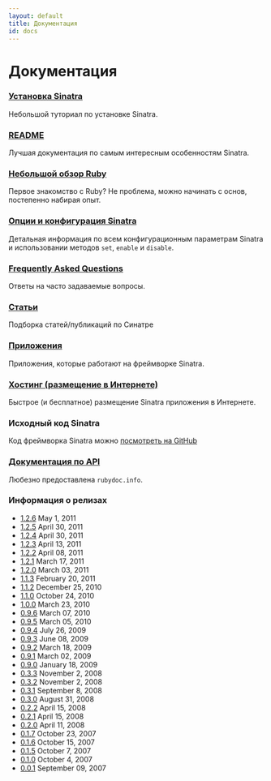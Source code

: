 ```yaml
---
layout: default
title: Документация
id: docs
---
```


Документация
=============

### [Установка Sinatra](/try.html)

Небольшой туториал по установке Sinatra.

### [README](/intro.html)

Лучшая документация по самым интересным особенностям Sinatra.


### [Небольшой обзор Ruby](/ruby.html)

Первое знакомство с Ruby? Не проблема, можно начинать с основ, 
постепенно набирая опыт.


### [Опции и конфигурация Sinatra](configuration.html)

Детальная информация по всем конфигурационным параметрам Sinatra и
использовании методов `set`, `enable` и `disable`.


### [Frequently Asked Questions](faq.html)

Ответы на часто задаваемые вопросы.


### [Статьи](articles.html)

Подборка статей/публикаций по Синатре


### [Приложения](applications.html)

Приложения, которые работают на фреймворке Sinatra.


### [Хостинг (размещение в Интернете)](hosting.html)

Быстрое (и бесплатное) размещение Sinatra приложения в Интернете.


### Исходный код Sinatra

Код фреймворка Sinatra можно [посмотреть на GitHub](http://github.com/sinatra/sinatra/)


### [Документация по API](http://rubydoc.info/gems/sinatra)

Любезно предоставлена `rubydoc.info`.


### Информация о релизах


 * [1.2.6](http://github.com/sinatra/sinatra/blob/1.2.6/CHANGES)
   May 1, 2011
 * [1.2.5](http://github.com/sinatra/sinatra/blob/1.2.5/CHANGES)
   April 30, 2011
 * [1.2.4](http://github.com/sinatra/sinatra/blob/1.2.4/CHANGES)
   April 30, 2011
 * [1.2.3](http://github.com/sinatra/sinatra/blob/1.2.3/CHANGES)
   April 13, 2011
 * [1.2.2](http://github.com/sinatra/sinatra/blob/1.2.2/CHANGES)
   April 08, 2011
 * [1.2.1](http://github.com/sinatra/sinatra/blob/1.2.1/CHANGES)
   March 17, 2011
 * [1.2.0](http://github.com/sinatra/sinatra/blob/1.2.0/CHANGES)
   March 03, 2011
 * [1.1.3](http://github.com/sinatra/sinatra/blob/1.1.3/CHANGES)
   February 20, 2011
 * [1.1.2](http://github.com/sinatra/sinatra/blob/1.1.2/CHANGES)
   December 25, 2010
 * [1.1.0](http://github.com/sinatra/sinatra/blob/1.1.0/CHANGES)
   October 24, 2010
 * [1.0.0](http://github.com/sinatra/sinatra/blob/1.0/CHANGES)
   March 23, 2010
 * [0.9.6](http://github.com/sinatra/sinatra/blob/0.9.6/CHANGES)
   March 07, 2010
 * [0.9.5](http://github.com/sinatra/sinatra/blob/0.9.5/CHANGES)
   March 05, 2010
 * [0.9.4](http://github.com/sinatra/sinatra/blob/0.9.4/CHANGES)
   July 26, 2009
 * [0.9.3](http://github.com/sinatra/sinatra/blob/0.9.3/CHANGES)
   June 08, 2009
 * [0.9.2](http://github.com/sinatra/sinatra/blob/0.9.2/CHANGES)
   March 18, 2009
 * [0.9.1](http://github.com/sinatra/sinatra/blob/0.9.1/CHANGES)
   March 02, 2009
 * [0.9.0](http://github.com/sinatra/sinatra/blob/0.9.0/CHANGES)
   January 18, 2009
 * [0.3.3](https://github.com/sinatra/sinatra/blob/0.3.3/ChangeLog)
   November 2, 2008
 * [0.3.2](https://github.com/sinatra/sinatra/blob/0.3.2/ChangeLog)
   November 2, 2008
 * [0.3.1](https://github.com/sinatra/sinatra/blob/0.3.1/ChangeLog)
   September 8, 2008
 * [0.3.0](https://github.com/sinatra/sinatra/blob/0.3.0/ChangeLog)
   August 31, 2008
 * [0.2.2](http://github.com/sinatra/sinatra/blob/0.2.2/CHANGELOG)
   April 15, 2008
 * [0.2.1](http://github.com/sinatra/sinatra/blob/0.2.1/CHANGELOG)
   April 15, 2008
 * [0.2.0](http://github.com/sinatra/sinatra/blob/0.2.0/CHANGELOG)
   April 11, 2008
 * [0.1.7](http://github.com/sinatra/sinatra/blob/0.1.6/CHANGELOG)
   October 23, 2007
 * [0.1.6](http://github.com/sinatra/sinatra/blob/0.1.6/CHANGELOG)
   October 15, 2007
 * [0.1.5](http://github.com/sinatra/sinatra/blob/0.1.5/CHANGELOG)
   October 7, 2007
 * [0.1.0](http://github.com/sinatra/sinatra/blob/0.1.0/CHANGELOG)
   October 4, 2007
 * [0.0.1](https://github.com/sinatra/sinatra/tree/0.0.1)
   September 09, 2007

